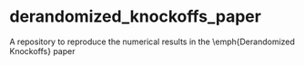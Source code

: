 # derandomized_knockoffs_paper
A repository to reproduce the numerical results in the \emph{Derandomized Knockoffs} paper
